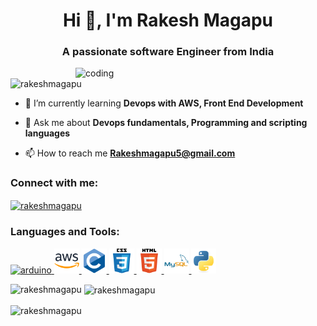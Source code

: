 
<h1 align="center">Hi 👋, I'm Rakesh Magapu</h1>
<h3 align="center">A passionate software Engineer from India</h3>
<img align="right" alt="coding" width="400" src="https://i.pinimg.com/originals/81/17/8b/81178b47a8598f0c81c4799f2cdd4057.gif">
<p align="left"> <img src="https://komarev.com/ghpvc/?username=rakeshmagapu&label=Profile%20views&color=0e75b6&style=flat" alt="rakeshmagapu" /> </p>

- 🌱 I’m currently learning **Devops with AWS, Front End Development**

- 💬 Ask me about **Devops fundamentals, Programming and scripting languages**

- 📫 How to reach me **Rakeshmagapu5@gmail.com**

<h3 align="left">Connect with me:</h3>
<p align="left">
<a href="https://linkedin.com/in/rakeshmagapu" target="blank"><img align="center" src="https://raw.githubusercontent.com/rahuldkjain/github-profile-readme-generator/master/src/images/icons/Social/linked-in-alt.svg" alt="rakeshmagapu" height="30" width="40" /></a>
</p>

<h3 align="left">Languages and Tools:</h3>
<p align="left"> <a href="https://www.arduino.cc/" target="_blank" rel="noreferrer"> <img src="https://cdn.worldvectorlogo.com/logos/arduino-1.svg" alt="arduino" width="40" height="40"/> </a> <a href="https://aws.amazon.com" target="_blank" rel="noreferrer"> <img src="https://raw.githubusercontent.com/devicons/devicon/master/icons/amazonwebservices/amazonwebservices-original-wordmark.svg" alt="aws" width="40" height="40"/> </a> <a href="https://www.cprogramming.com/" target="_blank" rel="noreferrer"> <img src="https://raw.githubusercontent.com/devicons/devicon/master/icons/c/c-original.svg" alt="c" width="40" height="40"/> </a> <a href="https://www.w3schools.com/css/" target="_blank" rel="noreferrer"> <img src="https://raw.githubusercontent.com/devicons/devicon/master/icons/css3/css3-original-wordmark.svg" alt="css3" width="40" height="40"/> </a> <a href="https://www.w3.org/html/" target="_blank" rel="noreferrer"> <img src="https://raw.githubusercontent.com/devicons/devicon/master/icons/html5/html5-original-wordmark.svg" alt="html5" width="40" height="40"/> </a> <a href="https://www.mysql.com/" target="_blank" rel="noreferrer"> <img src="https://raw.githubusercontent.com/devicons/devicon/master/icons/mysql/mysql-original-wordmark.svg" alt="mysql" width="40" height="40"/> </a> <a href="https://www.python.org" target="_blank" rel="noreferrer"> <img src="https://raw.githubusercontent.com/devicons/devicon/master/icons/python/python-original.svg" alt="python" width="40" height="40"/> </a> </p>

<p><img align="left" src="https://github-readme-stats.vercel.app/api/top-langs?username=rakeshmagapu&show_icons=true&locale=en&layout=compact" alt="rakeshmagapu" /></p>

<p>&nbsp;<img align="center" src="https://github-readme-stats.vercel.app/api?username=rakeshmagapu&show_icons=true&locale=en" alt="rakeshmagapu" /></p>

<p><img align="center" src="https://github-readme-streak-stats.herokuapp.com/?user=rakeshmagapu&" alt="rakeshmagapu" /></p>
